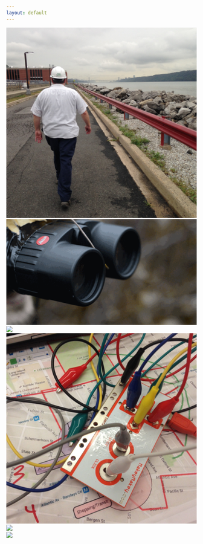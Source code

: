 ```yaml
---
layout: default
---
```

<div class="home">

<meta name="google-site-verification" content="tZbMPOjjx5MMYuGdTXja4pkMsHFuJzeIC42ABwwNRfQ" />

<!-- <iframe src="http://kevinegbert.com/kae_sigma/" width="700px" height="300px"></iframe> -->

<!-- <img src="{{ site.baseurl }}/img/times_square.jpg" > -->


  <!-- <script src="kae_sigma/sketch.js" type="text/javascript"></script> -->
<!-- <img src="{{ site.baseurl }}/img/ghosty.png">
<br>
<br>  -->

  <!-- <h1 class="page-heading">Posts</h1>

  <ul class="post-list">
    {% for post in site.posts %}
      <li>
        <span class="post-meta">{{ post.date | date: "%b %-d, %Y" }}</span>

        <h2>
          <a class="post-link" href="{{ post.url | prepend: site.baseurl }}">{{ post.title }}</a>
        </h2>
      </li>
    {% endfor %}
  </ul>
  <p class="rss-subscribe">subscribe <a href="{{ "/feed.xml" | prepend: site.baseurl }}">via RSS</a></p> -->

</div>

<!-- <blockquote>
  <p>A sample blockquote.</p>

  <blockquote>
      <p>Nested blockquotes are
  also possible.</p>
    </blockquote> -->

<!-- <span style="color: orange"> party time </span> -->


  <body>

<!-- <img align="right" src="img/blue.png"> -->
<link href="css/styles.css" rel="stylesheet" />

 <div class="masonry">
<a href="https://www.w3schools.com">
<div class="item"><img src="img/1.jpg"></div>
</a>
<div class="item"><img src="img/2.png"></div>

<div class="item"><img src="img/times_square.jpg"></div>

<a href="http://localhost:4000/BAM-sound-walk">
<div class="item"><img src="img/bam8.jpg"></div>
</a>

<a href="http://localhost:4000/BAM-sound-walk">
<div class="item"><img src="img/coffee.jpg"></div>
</a>

<a href="http://localhost:4000/BAM-sound-walk">
<div class="item"><img src="img/IB_3.gif"></div>
</a>



</div>


  </body>
